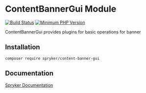 # ContentBannerGui Module
[![Build Status](https://travis-ci.org/spryker/content-banner-gui.svg)](https://travis-ci.org/spryker/content-banner-gui)
[![Minimum PHP Version](https://img.shields.io/badge/php-%3E%3D%207.2-8892BF.svg)](https://php.net/)

ContentBannerGui provides plugins for basic operations for banner

## Installation

```
composer require spryker/content-banner-gui
```

## Documentation

[Spryker Documentation](https://academy.spryker.com/developing_with_spryker/module_guide/modules.html)
